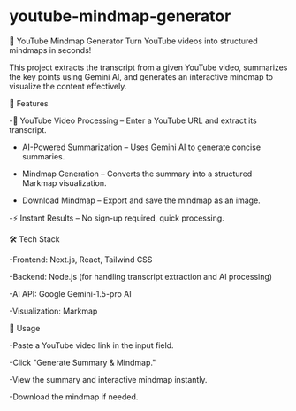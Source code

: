 # youtube-mindmap-generator
🎥 YouTube Mindmap Generator
Turn YouTube videos into structured mindmaps in seconds!

This project extracts the transcript from a given YouTube video, summarizes the key points using Gemini AI, and generates an interactive mindmap to visualize the content effectively.


🚀 Features

-🎯 YouTube Video Processing – Enter a YouTube URL and extract its transcript.

- AI-Powered Summarization – Uses Gemini AI to generate concise summaries.

- Mindmap Generation – Converts the summary into a structured Markmap visualization.

- Download Mindmap – Export and save the mindmap as an image.

-⚡ Instant Results – No sign-up required, quick processing.


🛠 Tech Stack

-Frontend: Next.js, React, Tailwind CSS

-Backend: Node.js (for handling transcript extraction and AI processing)

-AI API: Google Gemini-1.5-pro AI

-Visualization: Markmap


📌 Usage

-Paste a YouTube video link in the input field.

-Click "Generate Summary & Mindmap."

-View the summary and interactive mindmap instantly.

-Download the mindmap if needed.
